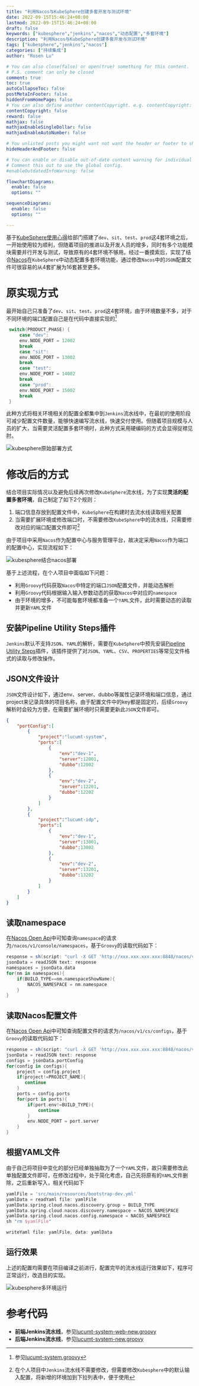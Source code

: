 ```yaml
---
title: "利用Nacos与KubeSphere创建多套开发与测试环境"
date: 2022-09-15T15:46:24+08:00
lastmod: 2022-09-15T15:46:24+08:00
draft: false
keywords: ["kubesphere","jenkins","nacos","动态配置","多套环境"]
description: "利用Nacos与KubeSphere创建多套开发与测试环境"
tags: ["kubesphere","jenkins","nacos"]
categories: ["持续集成"]
author: "Rosen Lu"

# You can also close(false) or open(true) something for this content.
# P.S. comment can only be closed
comment: true
toc: true
autoCollapseToc: false
postMetaInFooter: false
hiddenFromHomePage: false
# You can also define another contentCopyright. e.g. contentCopyright: "This is another copyright."
contentCopyright: false
reward: false
mathjax: false
mathjaxEnableSingleDollar: false
mathjaxEnableAutoNumber: false

# You unlisted posts you might want not want the header or footer to show
hideHeaderAndFooter: false

# You can enable or disable out-of-date content warning for individual post.
# Comment this out to use the global config.
#enableOutdatedInfoWarning: false

flowchartDiagrams:
  enable: false
  options: ""

sequenceDiagrams: 
  enable: false
  options: ""

---
```


基于[KubeSphere使用心得](/post/devops/share-experiences-for-using-kubesphere/)给部门搭建了`dev`、`sit`、`test`、`prod`这4套环境之后，一开始使用较为顺利，但随着项目的推进以及开发人员的增多，同时有多个功能模块需要并行开发与测试，导致原有的4套环境不够用。经过一番摸索后，实现了结合[Nacos](https://nacos.io/zh-cn/docs/what-is-nacos.html)在`KubeSphere`中动态配置多套环境功能，通过修改`Nacos`中的`JSON`配置文件可很容易的从4套扩展为16套甚至更多。

<!--more-->

# 原实现方式

最开始自己只准备了`dev`、`sit`、`test`、`prod`这4套环境，由于环境数量不多，对于不同环境的端口配置自己是在代码中直接实现的[^1]

```groovy
 switch(PRODUCT_PHASE) {
     case "dev":
     env.NODE_PORT = 12002
     break
     case "sit":
     env.NODE_PORT = 13002
     break
     case "test":
     env.NODE_PORT = 14002
     break
     case "prod":
     env.NODE_PORT = 15002
     break
 }
```

此种方式将相关环境相关的配置全都集中到`Jenkins`流水线中，在最初的使用阶段可减少配置文件数量，能够快速编写流水线，快速交付使用。但随着项目规模与人员的扩大，当需要灵活配置多套环境时，此种方式采用硬编码的方式会显得捉襟见肘。

![kubesphere原始部署方式](/blog_img/devops/using-nacos-and-kubesphere-to-create-multiple-environments/kubesphere-build-without-nacos-config.png "kubesphere原始部署方式") 

# 修改后的方式

结合项目实际情况以及避免后续再次修改`KubeSphere`流水线，为了实现**灵活的配置多套环境**，自己制定了如下2个规则：

1. 端口信息存放到配置文件中，`KubeSphere`在构建时去流水线读取相关配置
2. 当需要扩展环境或修改端口时，不需要修改`KubeSphere`中的流水线，只需要修改对应的端口配置文件即可[^2]

由于项目中采用`Nacos`作为配置中心与服务管理平台，故决定采用`Nacos`作为端口的配置中心，实现流程如下：

![kubesphere结合nacos部署](/blog_img/devops/using-nacos-and-kubesphere-to-create-multiple-environments/kubesphere-build-with-nacos-config.png "kubesphere结合nacos部署") 

基于上述流程，在个人项目中面临如下问题：

* 利用`Groovy`代码获取`Nacos`中特定的端口`JSON`配置文件，并能动态解析
* 利用`Groovy`代码根据输入输入参数动态的获取`Nacos`中对应的`namespace`
* 由于环境的增多，不可能每套环境都准备一个`YAML`文件，此时需要动态的读取并更新`YAML`文件

## 安装Pipeline Utility Steps插件

`Jenkins`默认不支持`JSON`、`YAML`的解析，需要在`KubeSphere`中预先安装[Pipeline Utility Steps](https://www.jenkins.io/doc/pipeline/steps/pipeline-utility-steps/)插件，该插件提供了对`JSON`、`YAML`、`CSV`、`PROPERTIES`等常见文件格式的读取与修改操作。

## JSON文件设计

`JSON`文件设计如下，通过env、server、dubbo等属性记录环境和端口信息，通过project来记录具体的项目名称，由于配置文件中的key都是固定的，后续`Groovy`解析时会较为方便，在需要扩展环境时只需要更新此`JSON`文件即可。

```json
{
    "portConfig":[
        {
            "project":"lucumt-system",
            "ports":[
                {
                    "env":"dev-1",
                    "server":12001,
                    "dubbo":12002
                },
                {
                    "env":"dev-2",
                    "server":12201,
                    "dubbo":12202
                }
            ]
        },
        {
            "project":"lucumt-idp",
            "ports":[
                {
                    "env":"dev-1",
                    "server":13001,
                    "dubbo":13002
                },
                {
                    "env":"dev-2",
                    "server":13201,
                    "dubbo":13202
                }
            ]
        }
    ]
}
```

## 读取namespace

在[Nacos Open Api](https://nacos.io/zh-cn/docs/open-api.html)中可知查询`namespace`的请求为`/nacos/v1/console/namespaces`，基于`Groovy`的读取代码如下：

```groovy
response = sh(script: "curl -X GET 'http://xxx.xxx.xxx.xxx:8848/nacos/v1/console/namespaces'", returnStdout: true)
jsonData = readJSON text: response
namespaces = jsonData.data
for(nm in namespaces){
    if(BUILD_TYPE==nm.namespaceShowName){
        NACOS_NAMESPACE = nm.namespace
    }
}
```



## 读取Nacos配置文件

在[Nacos Open Api](https://nacos.io/zh-cn/docs/open-api.html)中可知查询配置文件的请求为`/nacos/v1/cs/configs`，基于`Groovy`的读取代码如下：

```groovy
response = sh(script: "curl -X GET 'http://xxx.xxx.xxx.xxx:8848/nacos/v1/cs/configs?dataId=idp-custom-config.json&group=idp-custom-config&tenant=0f894ca6-4231-43dd-b9f3-960c02ad20fa'", returnStdout: true)
jsonData = readJSON text: response
configs = jsonData.portConfig
for(config in configs){
    project = config.project
    if(project!=PROJECT_NAME){
       continue
    }
    ports = config.ports
    for(port in ports){
        if(port.env!=BUILD_TYPE){
            continue
        }
        env.NODE_PORT = port.server
	}
}
```

## 根据YAML文件

由于自己将项目中变化的部分已经单独抽取为了一个`YAML`文件，故只需要修改此单独配置文件即可，在修改过程中，处于简化考虑，自己先将原有的`YAML`文件删除，之后重新写入，相关代码如下

```groovy
yamlFile = 'src/main/resources/bootstrap-dev.yml'
yamlData = readYaml file: yamlFile
yamlData.spring.cloud.nacos.discovery.group = BUILD_TYPE
yamlData.spring.cloud.nacos.discovery.namespace = NACOS_NAMESPACE
yamlData.spring.cloud.nacos.config.namespace = NACOS_NAMESPACE
sh "rm $yamlFile"

writeYaml file: yamlFile, data: yamlData
```

## 运行效果

上述的配置均需要在项目编译之前进行，配置完毕的流水线运行效果如下，程序可正常运行，改造目的实现。

![kubesphere多环境运行](/blog_img/devops/using-nacos-and-kubesphere-to-create-multiple-environments/kubesphere-build-with-multiplep-environments.png "kubesphere多环境运行") 

# 参考代码

* **前端Jenkins流水线**，参见[lucumt-system-web-new.groovy](https://github.com/lucumt/myrepository/blob/master/jenkins/lucumt-system-web-new.groovy)
* **后端Jenkins流水线**，参见[lucumt-system-new.groovy](https://github.com/lucumt/myrepository/blob/master/jenkins/lucumt-system-new.groovy)

[^1]: 参见[lucumt-system.groovy](https://github.com/lucumt/myrepository/blob/master/jenkins/lucumt-system.groovy)
[^2]:  在个人项目中`Jenkins`流水线不需要修改，但需要修改`Kubesphere`中的默认输入配置，将新增的环境加到下拉列表中，便于使用